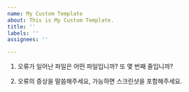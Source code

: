 ```yaml
---
name: My Custom Template
about: This is My Custom Template.
title: ''
labels: ''
assignees: ''

---
```


1. 오류가 일어난 파일은 어떤 파일입니까? 또 몇 번째 줄입니까?

2. 오류의 증상을 말씀해주세요, 가능하면 스크린샷을 포함해주세요.
